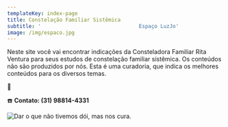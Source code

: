 ```yaml
---
templateKey: index-page
title: Constelação Familiar Sistêmica
subtitle: '                                Espaço LuzJo'
image: /img/espaco.jpg
---
```

Neste site você vai encontrar indicações da Consteladora Familiar Rita Ventura para seus estudos de constelação familiar sistêmica. Os conteúdos não são produzidos por nós. Esta é uma curadoria, que indica os melhores conteúdos para os diversos temas.

📆 

☎️ **Contato: (31) 98814-4331**

![Dar o que não tivemos dói, mas nos cura.](/img/985060a1-2039-4e53-9173-7ba5a3390065.jpg "Dar o que não tivemos dói, mas nos cura.")
